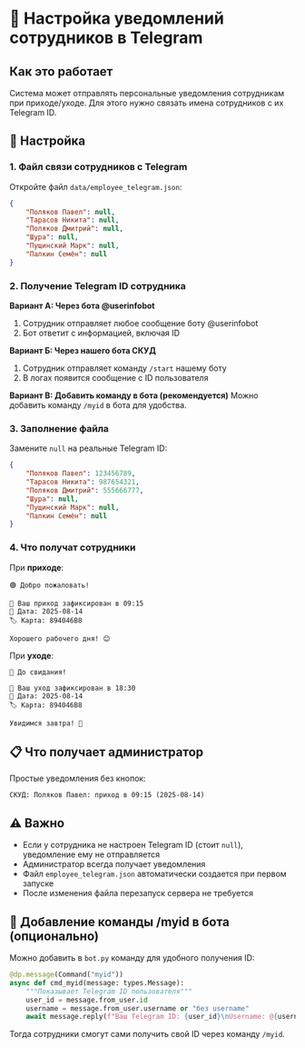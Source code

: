 # 📱 Настройка уведомлений сотрудников в Telegram

## Как это работает

Система может отправлять персональные уведомления сотрудникам при приходе/уходе. Для этого нужно связать имена сотрудников с их Telegram ID.

## 🔧 Настройка

### 1. Файл связи сотрудников с Telegram

Откройте файл `data/employee_telegram.json`:

```json
{
    "Поляков Павел": null,
    "Тарасов Никита": null,
    "Поляков Дмитрий": null,
    "Шура": null,
    "Пущинский Марк": null,
    "Палкин Семён": null
}
```

### 2. Получение Telegram ID сотрудника

**Вариант А: Через бота @userinfobot**
1. Сотрудник отправляет любое сообщение боту @userinfobot
2. Бот ответит с информацией, включая ID

**Вариант Б: Через нашего бота СКУД**
1. Сотрудник отправляет команду `/start` нашему боту
2. В логах появится сообщение с ID пользователя

**Вариант В: Добавить команду в бота (рекомендуется)**
Можно добавить команду `/myid` в бота для удобства.

### 3. Заполнение файла

Замените `null` на реальные Telegram ID:

```json
{
    "Поляков Павел": 123456789,
    "Тарасов Никита": 987654321,
    "Поляков Дмитрий": 555666777,
    "Шура": null,
    "Пущинский Марк": null,
    "Палкин Семён": null
}
```

### 4. Что получат сотрудники

При **приходе**:
```
🟢 Добро пожаловать!

📅 Ваш приход зафиксирован в 09:15
📆 Дата: 2025-08-14
🏷️ Карта: 894046B8

Хорошего рабочего дня! 😊
```

При **уходе**:
```
🔴 До свидания!

📅 Ваш уход зафиксирован в 18:30
📆 Дата: 2025-08-14  
🏷️ Карта: 894046B8

Увидимся завтра! 👋
```

## 📋 Что получает администратор

Простые уведомления без кнопок:
```
СКУД: Поляков Павел: приход в 09:15 (2025-08-14)
```

## ⚠️ Важно

- Если у сотрудника не настроен Telegram ID (стоит `null`), уведомление ему не отправляется
- Администратор всегда получает уведомления
- Файл `employee_telegram.json` автоматически создается при первом запуске
- После изменения файла перезапуск сервера не требуется

## 🔧 Добавление команды /myid в бота (опционально)

Можно добавить в `bot.py` команду для удобного получения ID:

```python
@dp.message(Command("myid"))
async def cmd_myid(message: types.Message):
    """Показывает Telegram ID пользователя"""
    user_id = message.from_user.id
    username = message.from_user.username or "без username"
    await message.reply(f"Ваш Telegram ID: {user_id}\nUsername: @{username}")
```

Тогда сотрудники смогут сами получить свой ID через команду `/myid`.
